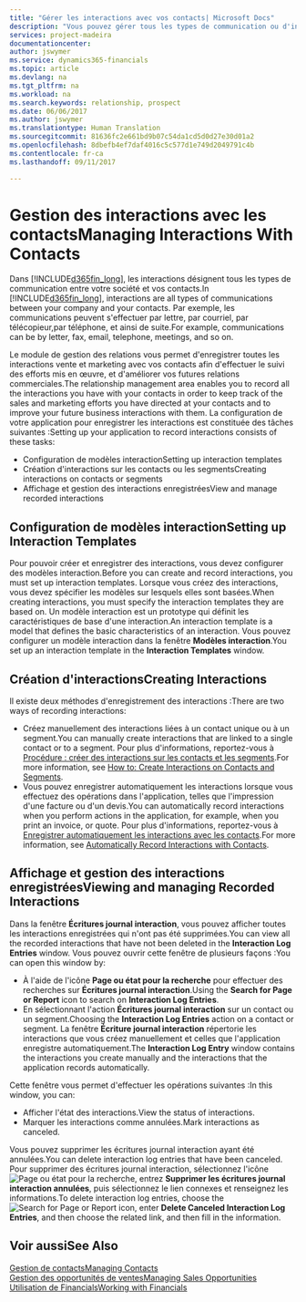 ```yaml
---
title: "Gérer les interactions avec vos contacts| Microsoft Docs"
description: "Vous pouvez gérer tous les types de communication ou d'interactions entre votre compagnie et vos contacts. Par exemple, une communication par lettre, par téléphone, lors de réunions, etc."
services: project-madeira
documentationcenter: 
author: jswymer
ms.service: dynamics365-financials
ms.topic: article
ms.devlang: na
ms.tgt_pltfrm: na
ms.workload: na
ms.search.keywords: relationship, prospect
ms.date: 06/06/2017
ms.author: jswymer
ms.translationtype: Human Translation
ms.sourcegitcommit: 81636fc2e661bd9b07c54da1cd5d0d27e30d01a2
ms.openlocfilehash: 8dbefb4ef7daf4016c5c577d1e749d2049791c4b
ms.contentlocale: fr-ca
ms.lasthandoff: 09/11/2017

---
```

# <a name="managing-interactions-with-contacts"></a><span data-ttu-id="25521-103">Gestion des interactions avec les contacts</span><span class="sxs-lookup"><span data-stu-id="25521-103">Managing Interactions With Contacts</span></span>
<span data-ttu-id="25521-104">Dans [!INCLUDE[d365fin_long](includes/d365fin_long_md.md)], les interactions désignent tous les types de communication entre votre société et vos contacts.</span><span class="sxs-lookup"><span data-stu-id="25521-104">In [!INCLUDE[d365fin_long](includes/d365fin_long_md.md)], interactions are all types of communications between your company and your contacts.</span></span> <span data-ttu-id="25521-105">Par exemple, les communications peuvent s'effectuer par lettre, par courriel, par télécopieur,par téléphone, et ainsi de suite.</span><span class="sxs-lookup"><span data-stu-id="25521-105">For example, communications can be by letter, fax, email, telephone, meetings, and so on.</span></span>

<span data-ttu-id="25521-106">Le module de gestion des relations vous permet d'enregistrer toutes les interactions vente et marketing avec vos contacts afin d'effectuer le suivi des efforts mis en œuvre, et d'améliorer vos futures relations commerciales.</span><span class="sxs-lookup"><span data-stu-id="25521-106">The relationship management area enables you to record all the interactions you have with your contacts in order to keep track of the sales and marketing efforts you have directed at your contacts and to improve your future business interactions with them.</span></span> <span data-ttu-id="25521-107">La configuration de votre application pour enregistrer les interactions est constituée des tâches suivantes :</span><span class="sxs-lookup"><span data-stu-id="25521-107">Setting up your application to record interactions consists of these tasks:</span></span>

* <span data-ttu-id="25521-108">Configuration de modèles interaction</span><span class="sxs-lookup"><span data-stu-id="25521-108">Setting up interaction templates</span></span>  
* <span data-ttu-id="25521-109">Création d'interactions sur les contacts ou les segments</span><span class="sxs-lookup"><span data-stu-id="25521-109">Creating interactions on contacts or segments</span></span>  
* <span data-ttu-id="25521-110">Affichage et gestion des interactions enregistrées</span><span class="sxs-lookup"><span data-stu-id="25521-110">View and manage recorded interactions</span></span>  

##  <a name="setting-up-interaction-templates"></a><span data-ttu-id="25521-111">Configuration de modèles interaction</span><span class="sxs-lookup"><span data-stu-id="25521-111">Setting up Interaction Templates</span></span>
<span data-ttu-id="25521-112">Pour pouvoir créer et enregistrer des interactions, vous devez configurer des modèles interaction.</span><span class="sxs-lookup"><span data-stu-id="25521-112">Before you can create and record interactions, you must set up interaction templates.</span></span> <span data-ttu-id="25521-113">Lorsque vous créez des interactions, vous devez spécifier les modèles sur lesquels elles sont basées.</span><span class="sxs-lookup"><span data-stu-id="25521-113">When creating interactions, you must specify the interaction templates they are based on.</span></span> <span data-ttu-id="25521-114">Un modèle interaction est un prototype qui définit les caractéristiques de base d'une interaction.</span><span class="sxs-lookup"><span data-stu-id="25521-114">An interaction template is a model that defines the basic characteristics of an interaction.</span></span>
<span data-ttu-id="25521-115">Vous pouvez configurer un modèle interaction dans la fenêtre **Modèles interaction**.</span><span class="sxs-lookup"><span data-stu-id="25521-115">You set up an interaction template in the **Interaction Templates** window.</span></span>  

## <a name="creating-interactions"></a><span data-ttu-id="25521-116">Création d'interactions</span><span class="sxs-lookup"><span data-stu-id="25521-116">Creating Interactions</span></span>
<span data-ttu-id="25521-117">Il existe deux méthodes d'enregistrement des interactions :</span><span class="sxs-lookup"><span data-stu-id="25521-117">There are two ways of recording interactions:</span></span>

* <span data-ttu-id="25521-118">Créez manuellement des interactions liées à un contact unique ou à un segment.</span><span class="sxs-lookup"><span data-stu-id="25521-118">You can manually create interactions that are linked to a single contact or to a segment.</span></span> <span data-ttu-id="25521-119">Pour plus d'informations, reportez-vous à [Procédure : créer des interactions sur les contacts et les segments](marketing-how-create-interactions.md).</span><span class="sxs-lookup"><span data-stu-id="25521-119">For more information, see [How to: Create Interactions on Contacts and Segments](marketing-how-create-interactions.md).</span></span>  
* <span data-ttu-id="25521-120">Vous pouvez enregistrer automatiquement les interactions lorsque vous effectuez des opérations dans l'application, telles que l'impression d'une facture ou d'un devis.</span><span class="sxs-lookup"><span data-stu-id="25521-120">You can automatically record interactions when you perform actions in the application, for example, when you print an invoice, or quote.</span></span> <span data-ttu-id="25521-121">Pour plus d'informations, reportez-vous à [Enregistrer automatiquement les interactions avec les contacts](marketing-auto-record-interactions.md).</span><span class="sxs-lookup"><span data-stu-id="25521-121">For more information, see [Automatically Record Interactions with Contacts](marketing-auto-record-interactions.md).</span></span>

## <a name="viewing-and-managing-recorded-interactions"></a><span data-ttu-id="25521-122">Affichage et gestion des interactions enregistrées</span><span class="sxs-lookup"><span data-stu-id="25521-122">Viewing and managing Recorded Interactions</span></span>
<span data-ttu-id="25521-123">Dans la fenêtre **Écritures journal interaction**, vous pouvez afficher toutes les interactions enregistrées qui n'ont pas été supprimées.</span><span class="sxs-lookup"><span data-stu-id="25521-123">You can view all the recorded interactions that have not been deleted in the **Interaction Log Entries** window.</span></span> <span data-ttu-id="25521-124">Vous pouvez ouvrir cette fenêtre de plusieurs façons :</span><span class="sxs-lookup"><span data-stu-id="25521-124">You can open this window by:</span></span>

* <span data-ttu-id="25521-125">À l'aide de l'icône **Page ou état pour la recherche** pour effectuer des recherches sur **Écritures journal interaction**.</span><span class="sxs-lookup"><span data-stu-id="25521-125">Using the **Search for Page or Report** icon to search on **Interaction Log Entries**.</span></span>
* <span data-ttu-id="25521-126">En sélectionnant l'action **Écritures journal interaction** sur un contact ou un segment.</span><span class="sxs-lookup"><span data-stu-id="25521-126">Choosing the **Interaction Log Entries** action on a contact or segment.</span></span>
  <span data-ttu-id="25521-127">La fenêtre **Écriture journal interaction** répertorie les interactions que vous créez manuellement et celles que l'application enregistre automatiquement.</span><span class="sxs-lookup"><span data-stu-id="25521-127">The **Interaction Log Entry** window contains the interactions you create manually and the interactions that the application records automatically.</span></span>

<span data-ttu-id="25521-128">Cette fenêtre vous permet d'effectuer les opérations suivantes :</span><span class="sxs-lookup"><span data-stu-id="25521-128">In this window, you can:</span></span>

* <span data-ttu-id="25521-129">Afficher l'état des interactions.</span><span class="sxs-lookup"><span data-stu-id="25521-129">View the status of interactions.</span></span>
* <span data-ttu-id="25521-130">Marquer les interactions comme annulées.</span><span class="sxs-lookup"><span data-stu-id="25521-130">Mark interactions as canceled.</span></span>

<span data-ttu-id="25521-131">Vous pouvez supprimer les écritures journal interaction ayant été annulées.</span><span class="sxs-lookup"><span data-stu-id="25521-131">You can delete interaction log entries that have been canceled.</span></span> <span data-ttu-id="25521-132">Pour supprimer des écritures journal interaction, sélectionnez l'icône ![Page ou état pour la recherche](media/ui-search/search_small.png "icône Page ou état pour la recherche"), entrez **Supprimer les écritures journal interaction annulées**, puis sélectionnez le lien connexes et renseignez les informations.</span><span class="sxs-lookup"><span data-stu-id="25521-132">To delete interaction log entries, choose the ![Search for Page or Report](media/ui-search/search_small.png "Search for Page or Report icon") icon, enter **Delete Canceled Interaction Log Entries**, and then choose the related link, and then fill in the information.</span></span>

## <a name="see-also"></a><span data-ttu-id="25521-133">Voir aussi</span><span class="sxs-lookup"><span data-stu-id="25521-133">See Also</span></span>
[<span data-ttu-id="25521-134">Gestion de contacts</span><span class="sxs-lookup"><span data-stu-id="25521-134">Managing Contacts</span></span>](marketing-contacts.md)  
[<span data-ttu-id="25521-135">Gestion des opportunités de ventes</span><span class="sxs-lookup"><span data-stu-id="25521-135">Managing Sales Opportunities</span></span>](marketing-manage-sales-opportunities.md)  
[<span data-ttu-id="25521-136">Utilisation de Financials</span><span class="sxs-lookup"><span data-stu-id="25521-136">Working with Financials</span></span>](ui-work-product.md)  

